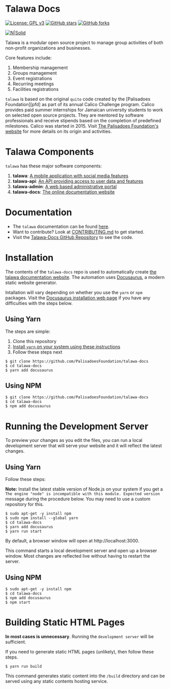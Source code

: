 # Talawa Docs
[![License: GPL v3](https://img.shields.io/badge/License-GPLv3-blue.svg)](https://www.gnu.org/licenses/gpl-3.0)
[![GitHub stars](https://img.shields.io/github/stars/PalisadoesFoundation/talawa-docs.svg?style=social&label=Star&maxAge=2592000)](https://github.com/PalisadoesFoundation/talawa-docs)
[![GitHub forks](https://img.shields.io/github/forks/PalisadoesFoundation/talawa-docs.svg?style=social&label=Fork&maxAge=2592000)](https://github.com/PalisadoesFoundation/talawa-docs)

[![N|Solid](static/img/logos/talawa-logo-200x200.png)](https://github.com/PalisadoesFoundation/talawa-docs)

Talawa is a modular open source project to manage group activities of both non-profit organizations and businesses.

Core features include:

 1. Membership management
 2. Groups management
 3. Event registrations
 4. Recurring meetings
 5. Facilities registrations

``talawa`` is based on the original ``quito`` code created by the [Palisadoes Foundation][pfd] as part of its annual Calico Challenge program. Calico provides paid summer internships for  Jamaican university students to work on selected open source projects. They are mentored by software professionals and receive stipends based on the completion of predefined milestones. Calico was started in 2015. Visit [The Palisadoes Foundation's website](http://www.palisadoes.org/) for more details on its origin and activities.

# Talawa Components

`talawa` has these major software components:

1. **talawa**: [A mobile application with social media features](https://github.com/PalisadoesFoundation/talawa)
1. **talawa-api**: [An API providing access to user data and features](https://github.com/PalisadoesFoundation/talawa-api)
1. **talawa-admin**: [A web based administrative portal](https://github.com/PalisadoesFoundation/talawa-admin)
1. **talawa-docs**: [The online documentation website](https://github.com/PalisadoesFoundation/talawa-docs)

# Documentation

- The `talawa` documentation can be found [here](https://palisadoesfoundation.github.io/talawa-docs/).
- Want to contribute? Look at [CONTRIBUTING.md](https://github.com/PalisadoesFoundation/talawa-docs/blob/master/CONTRIBUTING.md) to get started.
- Visit the [Talawa-Docs GitHub Repository](https://github.com/PalisadoesFoundation/talawa) to see the code.

# Installation

The contents of the `talawa-docs` repo is used to automatically create [the talawa documentation website](https://palisadoesfoundation.github.io/talawa-docs/). The automation uses [Docusaurus](https://docusaurus.io/docs/), a modern static website generator.

Intallation will vary depending on whether you use the `yarn` or `npm` packages. Visit the [Docusaurus installation web page](https://docusaurus.io/docs/installation) if you have any difficulties with the steps below.

## Using Yarn

The steps are simple:

1. Clone this repository
2. [Install `yarn` on your system using these instructions](https://classic.yarnpkg.com/en/docs/install)
3. Follow these steps next

```console
$ git clone https://github.com/PalisadoesFoundation/talawa-docs
$ cd talawa-docs
$ yarn add docusaurus
```

## Using NPM

```console
$ git clone https://github.com/PalisadoesFoundation/talawa-docs
$ cd talawa-docs
$ npm add docusaurus
```

# Running the Development Server

To preview your changes as you edit the files, you can run a local development server that will serve your website and it will reflect the latest changes.

## Using Yarn

Follow these steps:

**Note:** Install the latest stable version of Node.js on your system if you get a `The engine "node" is incompatible with this module. Expected version` message during the procedure below. You may need to use a custom repository for this.

```console
$ sudo apt-get -y install npm
$ sudo npm install --global yarn
$ cd talawa-docs
$ yarn add docusaurus
$ yarn run start
```

By default, a browser window will open at http://localhost:3000.

This command starts a local development server and open up a browser window. Most changes are reflected live without having to restart the server.

## Using NPM

```console
$ sudo apt-get -y install npm
$ cd talawa-docs
$ npm add docusaurus
$ npm start
```

# Building Static HTML Pages

**In most cases is unnecessary**. Running the `development server` will be sufficient.

If you need to generate static HTML pages (unlikely), then follow these steps.

```console
$ yarn run build
```

This command generates static content into the `/build` directory and can be served using any static contents hosting service.
